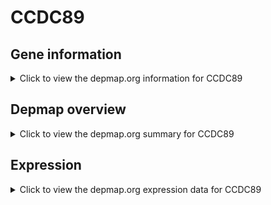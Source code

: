 <h1>CCDC89</h1>

<h2>Gene information</h2>
<details>
  <summary>Click to view the depmap.org information for CCDC89</summary>
  <p><a href="https://depmap.org/portal/gene/CCDC89?tab=about" target="_BLANK">Open page in a new tab...</a></p>
  <iframe src="https://depmap.org/portal/gene/CCDC89?tab=about" style="border:none;width:100%;height:800px"></iframe>
</details>

<h2>Depmap overview</h2>
<details>
  <summary>Click to view the depmap.org summary for CCDC89</summary>
  <p><a href="https://depmap.org/portal/gene/CCDC89?tab=overview" target="_BLANK">Open page in a new tab...</a></p>
  <iframe src="https://depmap.org/portal/gene/CCDC89?tab=overview" style="border:none;width:100%;height:800px"></iframe>
</details>

<h2>Expression</h2>
<details>
  <summary>Click to view the depmap.org expression data for CCDC89</summary>
  <p><a href="https://depmap.org/portal/gene/CCDC89?tab=characterization" target="_BLANK">Open page in a new tab...</a></p>
  <iframe src="https://depmap.org/portal/gene/CCDC89?tab=characterization" style="border:none;width:100%;height:800px"></iframe>
</details>


<!--
<h2>Reactome Pathway diagram</h2>
<details>
  <summary>Click to view the Reactome pathway for CCDC89</summary>
  <p><a href="PURL" target="_BLANK">Open page in a new tab...</a></p>
  PNAME
</details>
-->


